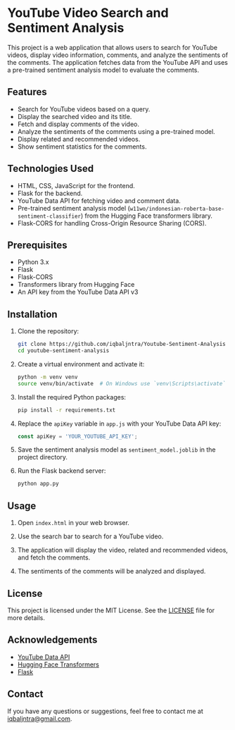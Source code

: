 # YouTube Video Search and Sentiment Analysis

This project is a web application that allows users to search for YouTube videos, display video information, comments, and analyze the sentiments of the comments. The application fetches data from the YouTube API and uses a pre-trained sentiment analysis model to evaluate the comments.

## Features

- Search for YouTube videos based on a query.
- Display the searched video and its title.
- Fetch and display comments of the video.
- Analyze the sentiments of the comments using a pre-trained model.
- Display related and recommended videos.
- Show sentiment statistics for the comments.

## Technologies Used

- HTML, CSS, JavaScript for the frontend.
- Flask for the backend.
- YouTube Data API for fetching video and comment data.
- Pre-trained sentiment analysis model (`w11wo/indonesian-roberta-base-sentiment-classifier`) from the Hugging Face transformers library.
- Flask-CORS for handling Cross-Origin Resource Sharing (CORS).

## Prerequisites

- Python 3.x
- Flask
- Flask-CORS
- Transformers library from Hugging Face
- An API key from the YouTube Data API v3

## Installation

1. Clone the repository:
    ```bash
    git clone https://github.com/iqbaljntra/Youtube-Sentiment-Analysis
    cd youtube-sentiment-analysis
    ```

2. Create a virtual environment and activate it:
    ```bash
    python -m venv venv
    source venv/bin/activate  # On Windows use `venv\Scripts\activate`
    ```

3. Install the required Python packages:
    ```bash
    pip install -r requirements.txt
    ```

4. Replace the `apiKey` variable in `app.js` with your YouTube Data API key:
    ```javascript
    const apiKey = 'YOUR_YOUTUBE_API_KEY';
    ```

5. Save the sentiment analysis model as `sentiment_model.joblib` in the project directory.

6. Run the Flask backend server:
    ```bash
    python app.py
    ```

## Usage

1. Open `index.html` in your web browser.

2. Use the search bar to search for a YouTube video.

3. The application will display the video, related and recommended videos, and fetch the comments.

4. The sentiments of the comments will be analyzed and displayed.


## License

This project is licensed under the MIT License. See the [LICENSE](LICENSE) file for more details.

## Acknowledgements

- [YouTube Data API](https://developers.google.com/youtube/v3)
- [Hugging Face Transformers](https://huggingface.co/w11wo/indonesian-roberta-base-sentiment-classifier)
- [Flask](https://flask.palletsprojects.com/)

## Contact

If you have any questions or suggestions, feel free to contact me at iqbaljntra@gmail.com.
